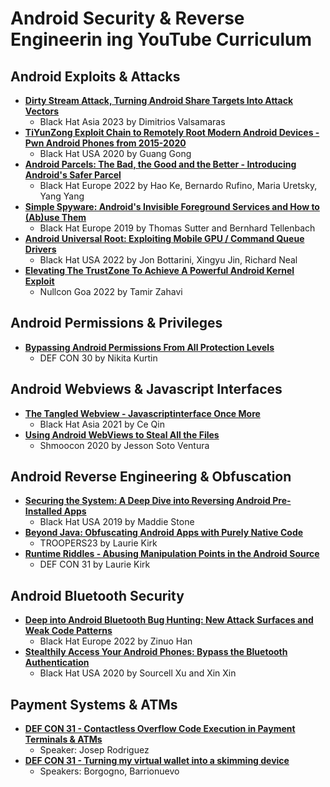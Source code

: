 # Android Security & Reverse Engineerin ing YouTube Curriculum

## Android Exploits & Attacks
* [**Dirty Stream Attack, Turning Android Share Targets Into Attack Vectors**](https://www.youtube.com/watch?v=oZTGR9vJVMQ) 
  - Black Hat Asia 2023 by Dimitrios Valsamaras
* [**TiYunZong Exploit Chain to Remotely Root Modern Android Devices - Pwn Android Phones from 2015-2020**](https://www.youtube.com/watch?v=K91SrkKt4IQ) 
  - Black Hat USA 2020 by Guang Gong
* [**Android Parcels: The Bad, the Good and the Better - Introducing Android's Safer Parcel**](https://www.youtube.com/watch?v=qIzMKfOmIAA) 
  - Black Hat Europe 2022 by Hao Ke, Bernardo Rufino, Maria Uretsky, Yang Yang
* [**Simple Spyware: Android's Invisible Foreground Services and How to (Ab)use Them**](https://youtu.be/EuInUW77CPo?feature=shared) 
  - Black Hat Europe 2019 by Thomas Sutter and Bernhard Tellenbach 
* [**Android Universal Root: Exploiting Mobile GPU / Command Queue Drivers**](https://www.youtube.com/watch?v=kEl5qbLZVeY) 
  - Black Hat USA 2022 by Jon Bottarini, Xingyu Jin, Richard Neal
* [**Elevating The TrustZone To Achieve A Powerful Android Kernel Exploit**](https://www.youtube.com/watch?v=WXqff23dT5I) 
  - Nullcon Goa 2022 by Tamir Zahavi
  

## Android Permissions & Privileges
* [**Bypassing Android Permissions From All Protection Levels**](https://www.youtube.com/watch?v=pP5tKT9-I0Y) 
  - DEF CON 30 by Nikita Kurtin

## Android Webviews & Javascript Interfaces
* [**The Tangled Webview - Javascriptinterface Once More**](https://www.youtube.com/watch?v=56sOniHFwVU) 
  - Black Hat Asia 2021 by Ce Qin
* [**Using Android WebViews to Steal All the Files**](https://www.youtube.com/watch?v=NCEQ0QIyicE) 
  - Shmoocon 2020 by Jesson Soto Ventura 
  

## Android Reverse Engineering & Obfuscation
* [**Securing the System: A Deep Dive into Reversing Android Pre-Installed Apps**](https://www.youtube.com/watch?v=U6qTcpCfuFc) 
  - Black Hat USA 2019 by Maddie Stone
* [**Beyond Java: Obfuscating Android Apps with Purely Native Code**](https://www.youtube.com/watch?v=wayMcQQZV1U) 
  - TROOPERS23 by Laurie Kirk
* [**Runtime Riddles - Abusing Manipulation Points in the Android Source**](https://www.youtube.com/watch?v=Bq7Z3X4xwCE) 
  - DEF CON 31 by Laurie Kirk

## Android Bluetooth Security
* [**Deep into Android Bluetooth Bug Hunting: New Attack Surfaces and Weak Code Patterns**](https://www.youtube.com/watch?v=TDSgRWOeS-4) 
  - Black Hat Europe 2022 by Zinuo Han
* [**Stealthily Access Your Android Phones: Bypass the Bluetooth Authentication**](https://www.youtube.com/watch?v=6J3weqoiads) 
  - Black Hat USA 2020 by Sourcell Xu and Xin Xin

## Payment Systems & ATMs
* [**DEF CON 31 - Contactless Overflow Code Execution in Payment Terminals & ATMs**](https://www.youtube.com/watch?v=eV76vObO2IM) 
  - Speaker: Josep Rodriguez
* [**DEF CON 31 - Turning my virtual wallet into a skimming device**](https://www.youtube.com/watch?v=NGhamH4_CZY) 
  - Speakers: Borgogno, Barrionuevo
